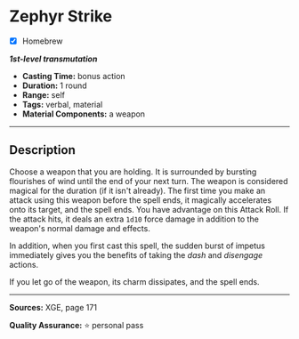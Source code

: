 # Zephyr Strike
- [x] Homebrew

***1st-level transmutation***
- **Casting Time:** bonus action
- **Duration:** 1 round
- **Range:** self
- **Tags:** verbal, material
- **Material Components:** a weapon

---

## Description
Choose a weapon that you are holding.
It is surrounded by bursting flourishes of wind until the end of your next turn.
The weapon is considered magical for the duration (if it isn't already).
The first time you make an attack using this weapon before the spell ends, it magically accelerates onto its target, and the spell ends.
You have advantage on this Attack Roll.
If the attack hits, it deals an extra `1d10` force damage in addition to the weapon's normal damage and effects.

In addition, when you first cast this spell, the sudden burst of impetus immediately gives you the benefits of taking the *dash* and *disengage* actions.

If you let go of the weapon, its charm dissipates, and the spell ends.

---

**Sources:** XGE, page 171

**Quality Assurance:** :star: personal pass

